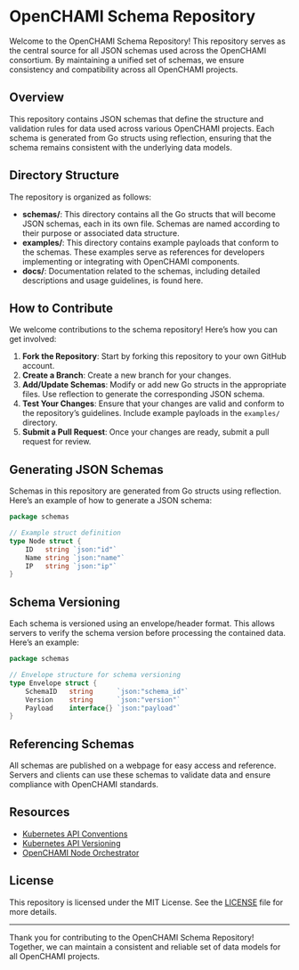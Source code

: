 
# OpenCHAMI Schema Repository

Welcome to the OpenCHAMI Schema Repository! This repository serves as the central source for all JSON schemas used across the OpenCHAMI consortium. By maintaining a unified set of schemas, we ensure consistency and compatibility across all OpenCHAMI projects.

## Overview

This repository contains JSON schemas that define the structure and validation rules for data used across various OpenCHAMI projects. Each schema is generated from Go structs using reflection, ensuring that the schema remains consistent with the underlying data models.

## Directory Structure

The repository is organized as follows:

- **schemas/**: This directory contains all the Go structs that will become JSON schemas, each in its own file. Schemas are named according to their purpose or associated data structure.
- **examples/**: This directory contains example payloads that conform to the schemas. These examples serve as references for developers implementing or integrating with OpenCHAMI components.
- **docs/**: Documentation related to the schemas, including detailed descriptions and usage guidelines, is found here.

## How to Contribute

We welcome contributions to the schema repository! Here’s how you can get involved:

1. **Fork the Repository**: Start by forking this repository to your own GitHub account.
2. **Create a Branch**: Create a new branch for your changes.
3. **Add/Update Schemas**: Modify or add new Go structs in the appropriate files. Use reflection to generate the corresponding JSON schema.
4. **Test Your Changes**: Ensure that your changes are valid and conform to the repository’s guidelines. Include example payloads in the `examples/` directory.
5. **Submit a Pull Request**: Once your changes are ready, submit a pull request for review.

## Generating JSON Schemas

Schemas in this repository are generated from Go structs using reflection. Here’s an example of how to generate a JSON schema:

```go
package schemas

// Example struct definition
type Node struct {
    ID   string `json:"id"`
    Name string `json:"name"`
    IP   string `json:"ip"`
}
```

## Schema Versioning

Each schema is versioned using an envelope/header format. This allows servers to verify the schema version before processing the contained data. Here’s an example:

```go
package schemas

// Envelope structure for schema versioning
type Envelope struct {
    SchemaID   string      `json:"schema_id"`
    Version    string      `json:"version"`
    Payload    interface{} `json:"payload"`
}
```

## Referencing Schemas

All schemas are published on a webpage for easy access and reference. Servers and clients can use these schemas to validate data and ensure compliance with OpenCHAMI standards.

## Resources

- [Kubernetes API Conventions](https://github.com/kubernetes/community/blob/master/contributors/devel/sig-architecture/api-conventions.md)
- [Kubernetes API Versioning](https://kubernetes.io/docs/concepts/overview/kubernetes-api/#api-versioning)
- [OpenCHAMI Node Orchestrator](https://github.com/OpenCHAMI/node-orchestrator)

## License

This repository is licensed under the MIT License. See the [LICENSE](LICENSE) file for more details.

---

Thank you for contributing to the OpenCHAMI Schema Repository! Together, we can maintain a consistent and reliable set of data models for all OpenCHAMI projects.
